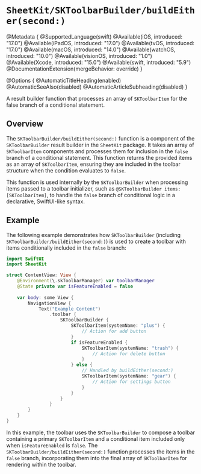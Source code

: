 # ``SheetKit/SKToolbarBuilder/buildEither(second:)``

@Metadata {
    @SupportedLanguage(swift)
    @Available(iOS, introduced: "17.0")
    @Available(iPadOS, introduced: "17.0")
    @Available(tvOS, introduced: "17.0")
    @Available(macOS, introduced: "14.0")
    @Available(watchOS, introduced: "10.0")
    @Available(visionOS, introduced: "1.0")
    @Available(Xcode, introduced: "15.0")
    @Available(swift, introduced: "5.9")
    @DocumentationExtension(mergeBehavior: override)
}

@Options {
    @AutomaticTitleHeading(enabled)
    @AutomaticSeeAlso(disabled)
    @AutomaticArticleSubheading(disabled)
}

A result builder function that processes an array of ``SKToolbarItem`` for the false branch of a conditional statement.

## Overview

The ``SKToolbarBuilder/buildEither(second:)`` function is a component of the ``SKToolbarBuilder`` result builder in the `SheetKit` package. It takes an array of ``SKToolbarItem`` components and processes them for inclusion in the `false` branch of a conditional statement. This function returns the provided items as an array of ``SKToolbarItem``, ensuring they are included in the toolbar structure when the condition evaluates to `false`.

This function is used internally by the ``SKToolbarBuilder`` when processing items passed to a toolbar initializer, such as `@SKToolbarBuilder items: [SKToolbarItem]`, to handle the `false` branch of conditional logic in a declarative, SwiftUI-like syntax.

## Example

The following example demonstrates how ``SKToolbarBuilder`` (including ``SKToolbarBuilder/buildEither(second:)``) is used to create a toolbar with items conditionally included in the `false` branch:

```swift
import SwiftUI
import SheetKit

struct ContentView: View {
    @Environment(\.skToolbarManager) var toolbarManager
    @State private var isFeatureEnabled = false
    
    var body: some View {
        NavigationView {
            Text("Example Content")
                .toolbar {
                    SKToolbarBuilder {
                        SKToolbarItem(systemName: "plus") {
                            // Action for add button
                        }
                        if isFeatureEnabled {
                            SKToolbarItem(systemName: "trash") {
                                // Action for delete button
                            }
                        } else {
                            // Handled by buildEither(second:)
                            SKToolbarItem(systemName: "gear") {
                                // Action for settings button
                            }
                        }
                    }
                }
        }
    }
}
```

In this example, the toolbar uses the ``SKToolbarBuilder`` to compose a toolbar containing a primary ``SKToolbarItem`` and a conditional item included only when `isFeatureEnabled` is `false`. The ``SKToolbarBuilder/buildEither(second:)`` function processes the items in the `false` branch, incorporating them into the final array of ``SKToolbarItem`` for rendering within the toolbar.
